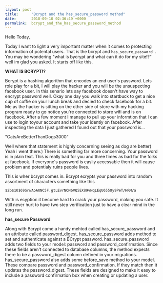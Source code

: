 ```yaml
---
layout: post
title:      "Bcrypt and the has_secure_password method"
date:       2018-09-10 02:36:49 +0000
permalink:  bcrypt_and_the_has_secure_password_method
---
```



Hello Today,


Today I want to light a very important matter when it comes to protecting information of potental users. That is the bcrypt and `has_secure_password `. You may be wondering "what is bycrypt and what can it do for my site!?" well im glad you asked. It starts off like this.



**WHAT IS BCRYPT!?**



Bcrypt is a hashing algorithm that encodes an end user's password. Lets role play for a bit, I will play the hacker and you will be the unsuspecting facebook user. In this senario lets say facebook doesn't have way to encrypt password well. Okay one day you walk into startbuck to get a nice cup of coffie on your lunch break and decied to check facebook for a bit. Me as the hacker is sitting on the other side of store with my hacking program ready to go notice you're connected to store wifi and is on facebook. After a few moment I manage to pull up your informtion that I can use to login toyour account and take your identiy on facebook. After inspecting the data I just gathered I found out that your password is...

"CatsAreBetterThanDogs3000"

Well where that statement is highly concerning seeing as dog are better( Yeah i went there.)  There is something far more concerning. Your password is in plain text. This is really bad for you and three times as bad for the folks at facebook. If everyone's password is easliy accessable then it will cause problem and potentialy ruins people lives. 

This is wher bcrypt comes in.  Bcrypt ecrypts your password into random assortment of characters something like this
```
$2b$10$69SrwAoAUNC5F.gtLEvrNON6VQ5EX89vNqLEqU655Oy9PeT/HRM/a
```


With is ecyption it become hard to crack your password, making you safe. It still never hurt to have two step verification just to have a clear mind in the long run. 

**has_secure Password**

Along with Bcrypt come a handy mehtod called has_secure_password and an attribute called password_digest.
has_secure_password adds method to set and authenticate against a BCrypt password. has_secure_password adds two fields to your model: password and password_confirmation. Since these fields aren't connected to database columns, the method expects there to be a password_digest column defined in your migrations. has_secure_password also adds some before_save method to your model. These compare password and password_confirmation. If they match then it updates the password_digest. These fields are designed to make it easy to include a password confirmation box when creating or updating a user.

